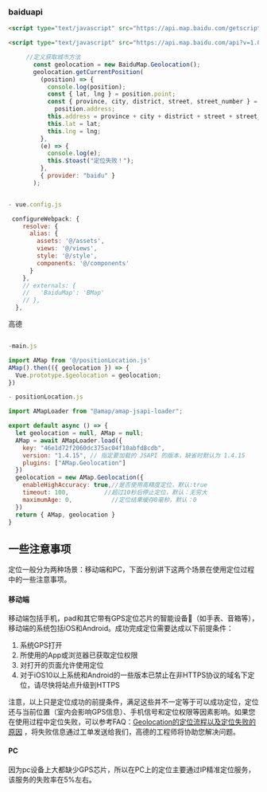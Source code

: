 ### baiduapi

```html
<script type="text/javascript" src="https://api.map.baidu.com/getscript?v=3.0&ak=9GciB7ULq89F8AW1jk22H5v8zNGb6qoP"></script>

<script type="text/javascript" src="https://api.map.baidu.com/api?v=1.0&&type=webgl&ak=g33TfoOUrnH1A0PGCcVnEhtsuIj40eSN"></script>
```



```js
     //定义获取城市方法
       const geolocation = new BaiduMap.Geolocation();
       geolocation.getCurrentPosition(
         (position) => {
           console.log(position);
           const { lat, lng } = position.point;
           const { province, city, district, street, street_number } =
             position.address;
           this.address = province + city + district + street + street_number;
           this.lat = lat;
           this.lng = lng;
         },
         (e) => {
           console.log(e);
           this.$toast("定位失败！");
         },
         { provider: "baidu" }
       );
```

```js

- vue.config.js

 configureWebpack: {
    resolve: {
      alias: {
        assets: '@/assets',
        views: '@/views',
        style: '@/style',
        components: '@/components'
      }
    },
    // externals: {
    //   'BaiduMap': 'BMap'
    // },
  },
```



高德



```js

-main.js

import AMap from '@/positionLocation.js'
AMap().then(({ geolocation }) => {
  Vue.prototype.$geolocation = geolocation;
})
```

```js
- positionLocation.js

import AMapLoader from "@amap/amap-jsapi-loader";

export default async () => {
  let geolocation = null, AMap = null;
  AMap = await AMapLoader.load({
    key: "46e1d72f2060dc375ac04f10abfd8cdb",
    version: "1.4.15", // 指定要加载的 JSAPI 的版本，缺省时默认为 1.4.15
    plugins: ["AMap.Geolocation"]
  })
  geolocation = new AMap.Geolocation({
    enableHighAccuracy: true,//是否使用高精度定位，默认:true
    timeout: 100,          //超过10秒后停止定位，默认：无穷大
    maximumAge: 0,           //定位结果缓存0毫秒，默认：0
  })
  return { AMap, geolocation }
}
```



## 一些注意事项

定位一般分为两种场景：移动端和PC，下面分别讲下这两个场景在使用定位过程中的一些注意事项。



#### 移动端

移动端包括手机，pad和其它带有GPS定位芯片的智能设备（如手表、音箱等），移动端的系统包括iOS和Android。成功完成定位需要达成以下前提条件：

1. 系统GPS打开
2. 所使用的App或浏览器已获取定位权限
3. 对打开的页面允许使用定位
4. 对于iOS10以上系统和Android的一些版本已禁止在非HTTPS协议的域名下定位，请尽快将站点升级到HTTPS

注意，以上只是定位成功的前提条件，满足这些并不一定等于可以成功定位，定位还与当前位置（室内会影响GPS信息）、手机信号和定位权限等因素影响。如果您在使用过程中定位失败，可以参考FAQ：[Geolocation的定位流程以及定位失败的原因](https://lbs.amap.com/faq/web/javascript-api/80) ，将失败信息通过工单发送给我们，高德的工程师将协助您解决问题。



#### PC

因为pc设备上大都缺少GPS芯片，所以在PC上的定位主要通过IP精准定位服务，该服务的失败率在5%左右。
